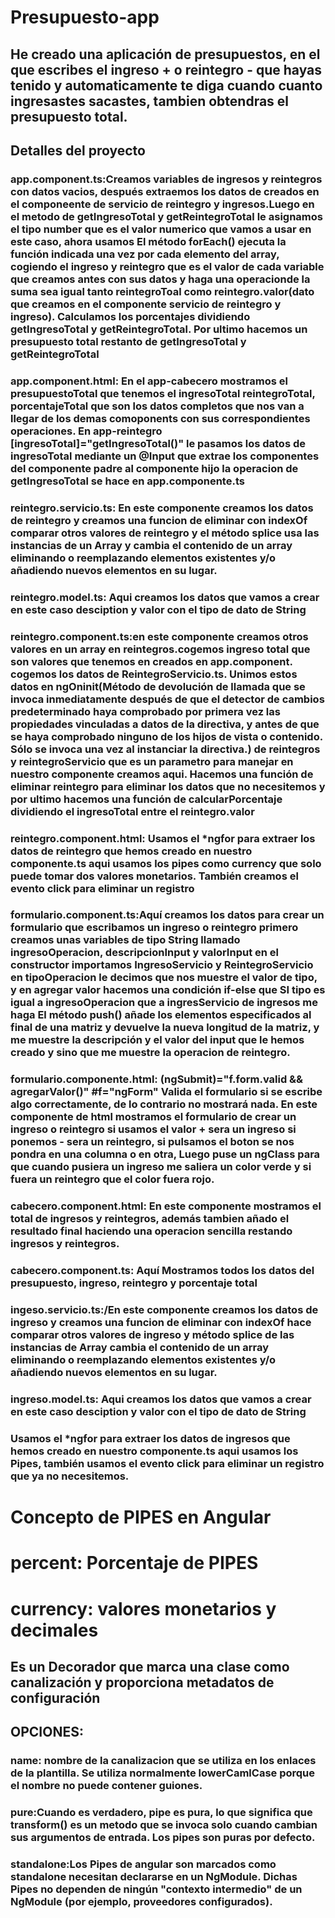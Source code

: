 # Presupuesto-app
## He creado una aplicación de presupuestos, en el que escribes el ingreso + o reintegro - que hayas tenido y automaticamente te diga cuando cuanto ingresastes sacastes, tambien obtendras el presupuesto total.
## Detalles del proyecto

### app.component.ts:Creamos variables de ingresos y reintegros con datos vacios, después extraemos los datos de creados en el componeente de servicio de reintegro y ingresos.Luego en el metodo de getIngresoTotal y getReintegroTotal le asignamos el tipo number que es el valor numerico que vamos a usar en este caso, ahora usamos El método forEach() ejecuta la función indicada una vez por cada elemento del array, cogiendo el ingreso y reintegro que es el valor de cada variable que creamos antes con sus datos y haga una operacionde la suma sea igual tanto reintegroToal como reintegro.valor(dato que creamos en el componente  servicio de reintegro y ingreso). Calculamos los porcentajes  dividiendo getIngresoTotal y getReintegroTotal. Por ultimo hacemos un presupuesto total restanto de getIngresoTotal y getReintegroTotal

### app.component.html: En el app-cabecero mostramos el presupuestoTotal que tenemos el ingresoTotal reintegroTotal, porcentajeTotal que son los datos completos que nos van a llegar de los demas comoponents con sus correspondientes operaciones. En app-reintegro [ingresoTotal]="getIngresoTotal()" le pasamos los datos de ingresoTotal mediante un @Input que extrae los componentes del componente padre al componente hijo la operacion de getIngresoTotal se hace en app.componente.ts

### reintegro.servicio.ts: En este componente creamos los datos de reintegro y creamos una funcion de eliminar con indexOf comparar otros valores de reintegro y el método splice usa las instancias de un Array y cambia el contenido de un array eliminando o reemplazando elementos existentes y/o añadiendo nuevos elementos en su lugar.

### reintegro.model.ts: Aqui creamos los datos que vamos a crear en este caso desciption y valor con el tipo de dato de String

### reintegro.component.ts:en este componente creamos otros valores en un array en reintegros.cogemos ingreso total que son valores que tenemos en creados en app.component. cogemos los datos de ReintegroServicio.ts. Unimos estos datos en ngOninit(Método de devolución de llamada que se invoca inmediatamente después de que el detector de cambios predeterminado haya comprobado por primera vez las propiedades vinculadas a datos de la directiva, y antes de que se haya comprobado ninguno de los hijos de vista o contenido. Sólo se invoca una vez al instanciar la directiva.) de reintegros y reintegroServicio que es un parametro para manejar en nuestro componente creamos aqui. Hacemos una función de eliminar reintegro para eliminar los datos que no necesitemos y por ultimo hacemos una función de calcularPorcentaje dividiendo el ingresoTotal entre el reintegro.valor

### reintegro.component.html: Usamos el *ngfor para extraer los datos de reintegro que hemos creado en nuestro componente.ts aqui usamos los pipes como currency que solo puede tomar dos valores monetarios. También creamos el evento click para eliminar un registro 

### formulario.component.ts:Aquí creamos los datos para crear un formulario que escribamos un ingreso o reintegro primero creamos unas variables de tipo String llamado ingresoOperacion, descripcionInput y valorInput en el constructor importamos IngresoServicio y ReintegroServicio en tipoOperacion  le decimos que nos muestre el valor de tipo, y en agregar valor hacemos  una condición if-else que SI tipo es igual a ingresoOperacion que a ingresServicio de ingresos me haga El método push() añade los elementos especificados al final de una matriz y devuelve la nueva longitud de la matriz, y me muestre la descripción y el valor del input que le hemos creado y sino que me muestre la operacion de reintegro.

### formulario.componente.html: (ngSubmit)="f.form.valid && agregarValor()" #f="ngForm" Valida el formulario si se escribe algo correctamente, de lo contrario no mostrará nada. En este componente de html mostramos el formulario de crear un ingreso o reintegro si usamos el valor + sera un ingreso si ponemos - sera un reintegro, si pulsamos el boton se nos pondra en una columna o en otra, Luego puse un ngClass para que cuando pusiera un ingreso me saliera un color verde y si fuera un reintegro que el color fuera rojo.

### cabecero.component.html: En este componente mostramos el total de ingresos y reintegros, además tambien añado el resultado final haciendo una operacion sencilla restando ingresos y reintegros.

### cabecero.component.ts: Aquí Mostramos todos los datos del presupuesto, ingreso, reintegro y porcentaje total 

### ingeso.servicio.ts:/En este componente creamos los datos de ingreso y creamos una funcion de eliminar con indexOf hace comparar otros valores de ingreso y  método splice de las instancias de Array cambia el contenido de un array eliminando o reemplazando elementos existentes y/o añadiendo nuevos elementos en su lugar.

### ingreso.model.ts: Aqui creamos los datos que vamos a crear en este caso desciption y valor con el tipo de dato de String

### Usamos el *ngfor para extraer los datos de ingresos que hemos creado en nuestro componente.ts aqui usamos los Pipes, también usamos el evento click para eliminar un registro que ya no necesitemos.

# Concepto de PIPES en Angular
  # percent: Porcentaje de PIPES
  # currency: valores monetarios y decimales 
## Es un Decorador que marca una clase como canalización y proporciona metadatos de configuración
## OPCIONES:
### name: nombre de la canalizacion que se utiliza en los enlaces de la plantilla. Se utiliza normalmente lowerCamlCase porque el nombre no puede contener guiones.
### pure:Cuando es verdadero, pipe es pura, lo que significa que transform() es un metodo que se invoca solo cuando cambian sus argumentos de entrada. Los pipes son puras por defecto.
### standalone:Los Pipes de angular son marcados como standalone necesitan declararse en un NgModule. Dichas Pipes no dependen de ningún "contexto intermedio" de un NgModule (por ejemplo, proveedores configurados).